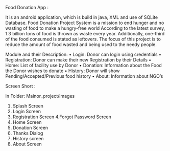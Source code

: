 Food Donation App : 

It is an android application, which is build in java, XML and use of SQLite Database.
Food Donation Project System is a mission to end hunger and no wasting of food to make a hungry-free world According to the latest survey, 1.3 billion tons of food is thrown as waste every year.  Additionally, one-third of the food consumed is stated as leftovers.  The focus of this project is to reduce the amount of food wasted and being used to the needy people.

Module and their Description:
•	Login: Donor can login using credentials
•	Registration: Donor can make their new Registration by their Details
•	Home: List of facility use by Donor
•	Donation: Information about the Food the Donor wishes to donate
•	History: Donor will show Pending/Accepted/Previous food history
•	About: Information about NGO’s

Screen Short :

In Folder:
Mainor_project/images

1. Splash Screen
2. Login Screen
3. Registration Screen
4.Forgot Password Screen
5. Home Screen
6. Donation Screen
7. Thanks Dialog
8. History screen
9. About Screen
